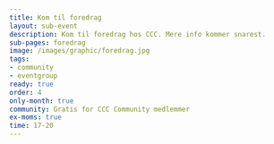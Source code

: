 ```yaml
---
title: Kom til foredrag
layout: sub-event
description: Kom til foredrag hos CCC. Mere info kommer snarest.
sub-pages: foredrag
image: /images/graphic/foredrag.jpg
tags:
- community
- eventgroup
ready: true
order: 4
only-month: true
community: Gratis for CCC Community medlemmer
ex-moms: true
time: 17-20
---
```

